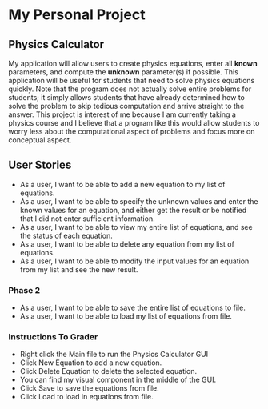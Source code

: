 # My Personal Project

## Physics Calculator

My application will allow users to create physics equations, enter all
**known** parameters, and compute the **unknown** parameter(s) if possible. This 
application will be useful for students that need to solve physics equations quickly.
Note that the program does not actually solve entire problems for students; it simply
allows students that have already determined how to solve the problem to skip tedious
computation and arrive straight to the answer. This project is interest of me because
I am currently taking a physics course and I believe that a program like this would 
allow students to worry less about the computational aspect of problems and focus more on
conceptual aspect.

## User Stories

- As a user, I want to be able to add a new equation to my list of equations.
- As a user, I want to be able to specify the unknown values and enter the known values 
for an equation, and either get the result or be notified that I did not enter sufficient
information.
- As a user, I want to be able to view my entire list of equations, and see the status
of each equation.
- As a user, I want to be able to delete any equation from my list of equations.
- As a user, I want to be able to modify the input values for an equation from my list
and see the new result.

### Phase 2 

- As a user, I want to be able to save the entire list of equations to file.
- As a user, I want to be able to load my list of equations from file.

### Instructions To Grader

- Right click the Main file to run the Physics Calculator GUI
- Click New Equation to add a new equation.
- Click Delete Equation to delete the selected equation.
- You can find my visual component in the middle of the GUI.
- Click Save to save the equations from file.
- Click Load to load in equations from file.
